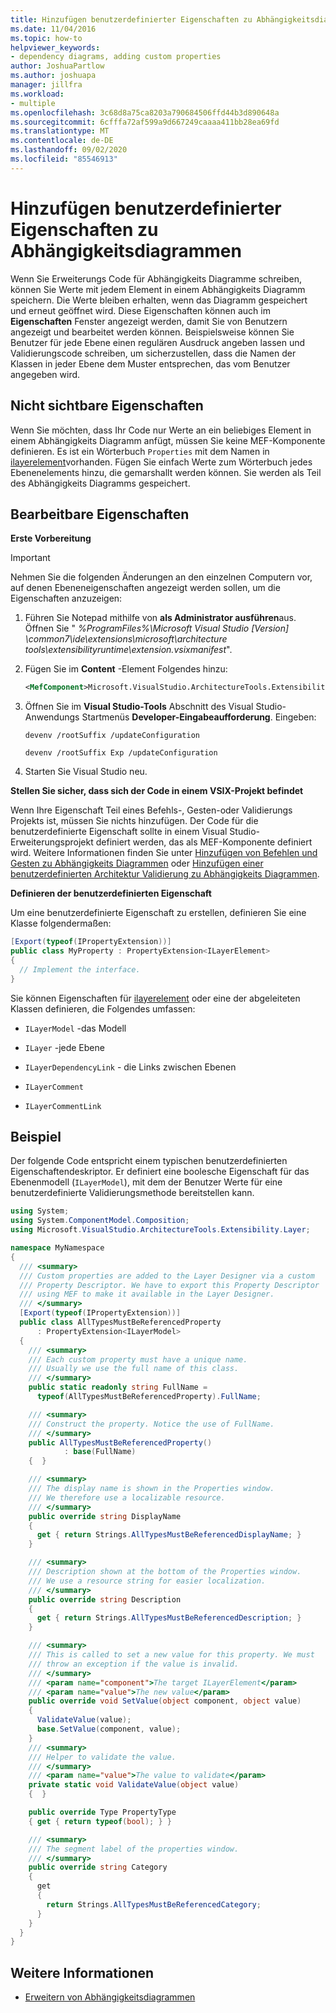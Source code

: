 ```yaml
---
title: Hinzufügen benutzerdefinierter Eigenschaften zu Abhängigkeitsdiagrammen
ms.date: 11/04/2016
ms.topic: how-to
helpviewer_keywords:
- dependency diagrams, adding custom properties
author: JoshuaPartlow
ms.author: joshuapa
manager: jillfra
ms.workload:
- multiple
ms.openlocfilehash: 3c68d8a75ca8203a790684506ffd44b3d890648a
ms.sourcegitcommit: 6cfffa72af599a9d667249caaaa411bb28ea69fd
ms.translationtype: MT
ms.contentlocale: de-DE
ms.lasthandoff: 09/02/2020
ms.locfileid: "85546913"
---
```

# <a name="add-custom-properties-to-dependency-diagrams"></a>Hinzufügen benutzerdefinierter Eigenschaften zu Abhängigkeitsdiagrammen

Wenn Sie Erweiterungs Code für Abhängigkeits Diagramme schreiben, können Sie Werte mit jedem Element in einem Abhängigkeits Diagramm speichern. Die Werte bleiben erhalten, wenn das Diagramm gespeichert und erneut geöffnet wird. Diese Eigenschaften können auch im **Eigenschaften** Fenster angezeigt werden, damit Sie von Benutzern angezeigt und bearbeitet werden können. Beispielsweise können Sie Benutzer für jede Ebene einen regulären Ausdruck angeben lassen und Validierungscode schreiben, um sicherzustellen, dass die Namen der Klassen in jeder Ebene dem Muster entsprechen, das vom Benutzer angegeben wird.

## <a name="non-visible-properties"></a>Nicht sichtbare Eigenschaften

Wenn Sie möchten, dass Ihr Code nur Werte an ein beliebiges Element in einem Abhängigkeits Diagramm anfügt, müssen Sie keine MEF-Komponente definieren. Es ist ein Wörterbuch `Properties` mit dem Namen in [ilayerelement](/previous-versions/ff644511(v=vs.140))vorhanden. Fügen Sie einfach Werte zum Wörterbuch jedes Ebenenelements hinzu, die gemarshallt werden können. Sie werden als Teil des Abhängigkeits Diagramms gespeichert.

## <a name="editable-properties"></a>Bearbeitbare Eigenschaften

**Erste Vorbereitung**

> [!IMPORTANT]
> Nehmen Sie die folgenden Änderungen an den einzelnen Computern vor, auf denen Ebeneneigenschaften angezeigt werden sollen, um die Eigenschaften anzuzeigen:
>
> 1. Führen Sie Notepad mithilfe von **als Administrator ausführen**aus. Öffnen Sie " *%ProgramFiles%\Microsoft Visual Studio [Version] \common7\ide\extensions\microsoft\architecture tools\extensibilityruntime\extension.vsixmanifest*".
> 2. Fügen Sie im **Content** -Element Folgendes hinzu:
>
>     ```xml
>     <MefComponent>Microsoft.VisualStudio.ArchitectureTools.Extensibility.Layer.Provider.dll</MefComponent>
>     ```
>
> 3. Öffnen Sie im **Visual Studio-Tools** Abschnitt des Visual Studio-Anwendungs Startmenüs **Developer-Eingabeaufforderung**. Eingeben:
>
>      `devenv /rootSuffix /updateConfiguration`
>
>      `devenv /rootSuffix Exp /updateConfiguration`
> 4. Starten Sie Visual Studio neu.

**Stellen Sie sicher, dass sich der Code in einem VSIX-Projekt befindet**

Wenn Ihre Eigenschaft Teil eines Befehls-, Gesten-oder Validierungs Projekts ist, müssen Sie nichts hinzufügen. Der Code für die benutzerdefinierte Eigenschaft sollte in einem Visual Studio-Erweiterungsprojekt definiert werden, das als MEF-Komponente definiert wird. Weitere Informationen finden Sie unter [Hinzufügen von Befehlen und Gesten zu Abhängigkeits Diagrammen](../modeling/add-commands-and-gestures-to-layer-diagrams.md) oder [Hinzufügen einer benutzerdefinierten Architektur Validierung zu Abhängigkeits Diagrammen](../modeling/add-custom-architecture-validation-to-layer-diagrams.md).

**Definieren der benutzerdefinierten Eigenschaft**

Um eine benutzerdefinierte Eigenschaft zu erstellen, definieren Sie eine Klasse folgendermaßen:

```csharp
[Export(typeof(IPropertyExtension))]
public class MyProperty : PropertyExtension<ILayerElement>
{
  // Implement the interface.
}
```

Sie können Eigenschaften für [ilayerelement](/previous-versions/ff644511(v=vs.140)) oder eine der abgeleiteten Klassen definieren, die Folgendes umfassen:

- `ILayerModel` -das Modell

- `ILayer` -jede Ebene

- `ILayerDependencyLink` - die Links zwischen Ebenen

- `ILayerComment`

- `ILayerCommentLink`

## <a name="example"></a>Beispiel

Der folgende Code entspricht einem typischen benutzerdefinierten Eigenschaftendeskriptor. Er definiert eine boolesche Eigenschaft für das Ebenenmodell (`ILayerModel`), mit dem der Benutzer Werte für eine benutzerdefinierte Validierungsmethode bereitstellen kann.

```csharp
using System;
using System.ComponentModel.Composition;
using Microsoft.VisualStudio.ArchitectureTools.Extensibility.Layer;

namespace MyNamespace
{
  /// <summary>
  /// Custom properties are added to the Layer Designer via a custom
  /// Property Descriptor. We have to export this Property Descriptor
  /// using MEF to make it available in the Layer Designer.
  /// </summary>
  [Export(typeof(IPropertyExtension))]
  public class AllTypesMustBeReferencedProperty
      : PropertyExtension<ILayerModel>
  {
    /// <summary>
    /// Each custom property must have a unique name.
    /// Usually we use the full name of this class.
    /// </summary>
    public static readonly string FullName =
      typeof(AllTypesMustBeReferencedProperty).FullName;

    /// <summary>
    /// Construct the property. Notice the use of FullName.
    /// </summary>
    public AllTypesMustBeReferencedProperty()
            : base(FullName)
    {  }

    /// <summary>
    /// The display name is shown in the Properties window.
    /// We therefore use a localizable resource.
    /// </summary>
    public override string DisplayName
    {
      get { return Strings.AllTypesMustBeReferencedDisplayName; }
    }

    /// <summary>
    /// Description shown at the bottom of the Properties window.
    /// We use a resource string for easier localization.
    /// </summary>
    public override string Description
    {
      get { return Strings.AllTypesMustBeReferencedDescription; }
    }

    /// <summary>
    /// This is called to set a new value for this property. We must
    /// throw an exception if the value is invalid.
    /// </summary>
    /// <param name="component">The target ILayerElement</param>
    /// <param name="value">The new value</param>
    public override void SetValue(object component, object value)
    {
      ValidateValue(value);
      base.SetValue(component, value);
    }
    /// <summary>
    /// Helper to validate the value.
    /// </summary>
    /// <param name="value">The value to validate</param>
    private static void ValidateValue(object value)
    {  }

    public override Type PropertyType
    { get { return typeof(bool); } }

    /// <summary>
    /// The segment label of the properties window.
    /// </summary>
    public override string Category
    {
      get
      {
        return Strings.AllTypesMustBeReferencedCategory;
      }
    }
  }
}
```

## <a name="see-also"></a>Weitere Informationen

- [Erweitern von Abhängigkeitsdiagrammen](../modeling/extend-layer-diagrams.md)
